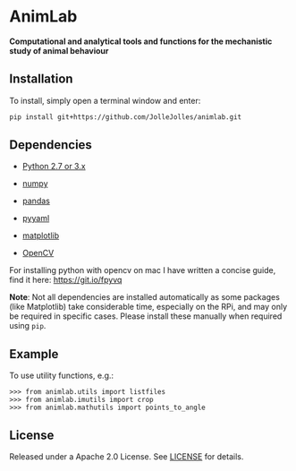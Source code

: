 # AnimLab
**Computational and analytical tools and functions for the mechanistic study of animal behaviour**


Installation
------------

To install, simply open a terminal window and enter:
```bash
pip install git+https://github.com/JolleJolles/animlab.git
```

Dependencies
------------

- [Python 2.7 or 3.x](http://www.python.org)

- [numpy](http://www.numpy.org/)

- [pandas](https://pandas.pydata.org)

- [pyyaml](https://pyyaml.org)

- [matplotlib](http://matplotlib.org/)

- [OpenCV](http://opencv.org/)

For installing python with opencv on mac I have written a concise guide, find it here: https://git.io/fpyvq

**Note**: Not all dependencies are installed automatically as some packages (like
Matplotlib) take considerable time, especially on the RPi, and may only be
required in specific cases. Please install these manually when required using
`pip`.


Example
--------
To use utility functions, e.g.:

    >>> from animlab.utils import listfiles
    >>> from animlab.imutils import crop
    >>> from animlab.mathutils import points_to_angle

License
--------
Released under a Apache 2.0 License. See [LICENSE](https://github.com/JolleJolles/animlab/blob/master/LICENSE) for details.
